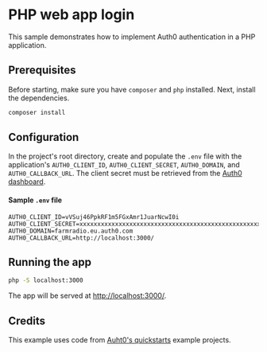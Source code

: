 # PHP web app login 

This sample demonstrates how to implement Auth0 authentication in a PHP application.

## Prerequisites

Before starting, make sure you have `composer` and `php` installed. Next, install the dependencies.

```bash
composer install
```
## Configuration

In the project's root directory, create and populate the `.env` file with the application's `AUTH0_CLIENT_ID`, `AUTH0_CLIENT_SECRET`, `AUTH0_DOMAIN`, and `AUTH0_CALLBACK_URL`. The client secret must be retrieved from the [Auth0 dashboard](https://manage.auth0.com/#/clients/vVSuj46PpkRF1m5FGxAmr1JuarNcwI0i/settings). 

#### Sample `.env` file

```
AUTH0_CLIENT_ID=vVSuj46PpkRF1m5FGxAmr1JuarNcwI0i 
AUTH0_CLIENT_SECRET=xxxxxxxxxxxxxxxxxxxxxxxxxxxxxxxxxxxxxxxxxxxxxxxxxxxxxxxxxxxxxxxx
AUTH0_DOMAIN=farmradio.eu.auth0.com
AUTH0_CALLBACK_URL=http://localhost:3000/
```

## Running the app

```bash
php -S localhost:3000
```

The app will be served at [http://localhost:3000/](http://localhost:3000/).

## Credits

This example uses code from [Auht0's quickstarts](https://auth0.com/docs/quickstarts) example projects.
